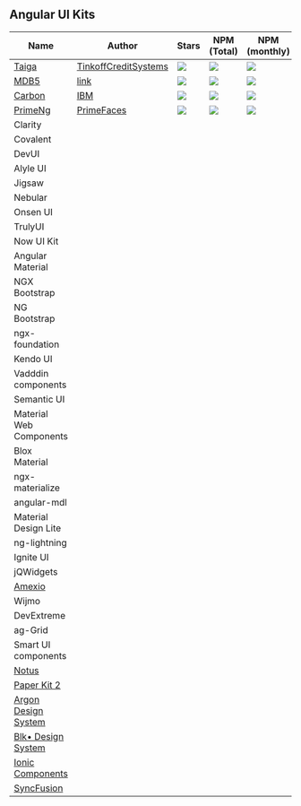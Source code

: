## Angular UI Kits

| Name | Author | Stars | NPM (Total) | NPM (monthly) | Version | License |
|---|---|---|---|---|---|---|
| [Taiga](https://taiga-ui.dev/) | [TinkoffCreditSystems](https://github.com/TinkoffCreditSystems) | ![](https://img.shields.io/github/stars/TinkoffCreditSystems/taiga-ui) | ![](https://badgen.net/npm/dt/@taiga-ui/cdk) | ![](https://badgen.net/npm/dm/@taiga-ui/cdk) |![](https://badgen.net/npm/v/@taiga-ui/cdk)| ![](https://img.shields.io/github/license/TinkoffCreditSystems/taiga-ui) |
| [MDB5](https://github.com/mdbootstrap/mdb-ui-kit) | [link]()  | ![](https://img.shields.io/github/stars/mdbootstrap/mdb-angular-ui-kit) | ![](https://badgen.net/npm/dt/mdbootstrap/mdb-angular-ui-kit)|![](https://badgen.net/npm/dm/mdbootstrap/mdb-angular-ui-kit)|![](https://badgen.net/npm/v/mdb-angular-ui-kit)|![](https://img.shields.io/github/license/mdbootstrap/mdb-angular-ui-kit)|
| [Carbon](https://angular.carbondesignsystem.com) |[IBM](https://github.com/IBM)|![](https://img.shields.io/github/stars/IBM/carbon-components-angular)|![](https://img.shields.io/npm/dt/carbon-components-angular)|![](https://img.shields.io/npm/dm/carbon-components-angular)|![](https://img.shields.io/npm/v/carbon-components-angular)|![](https://img.shields.io/github/license/IBM/carbon-components-angular)|
| [PrimeNg](https://github.com/primefaces/primeng) |[PrimeFaces](https://github.com/primefaces)|![](https://badgen.net/github/stars/primefaces/primeng)|![](https://badgen.net/npm/dt/primeng)|![](https://badgen.net/npm/dm/primeng)|![](https://badgen.net/npm/v/primeng)|![](https://badgen.net/npm/license/primeng)|
| Clarity |  |  |  |  |  |  |
| Covalent |  |  |  |  |  |  |
| DevUI |  |  |  |  |  |  |
| Alyle UI |  |  |  |  |  |  |
| Jigsaw |  |  |  |  |  |  |
| Nebular |  |  |  |  |  |  |
| Onsen UI |  |  |  |  |  |  |
| TrulyUI |  |  |  |  |  |  |
| Now UI Kit |  |  |  |  |  |  |
| Angular Material |  |  |  |  |  |  |
| NGX Bootstrap |  |  |  |  |  |  |
| NG Bootstrap |  |  |  |  |  |  |
| ngx-foundation |  |  |  |  |  |  |
| Kendo UI |  |  |  |  |  |  |
| Vadddin components |  |  |  |  |  |  |
| Semantic UI |  |  |  |  |  |  |
| Material Web Components |  |  |  |  |  |  |
| Blox Material |  |  |  |  |  |  |
| ngx-materialize |  |  |  |  |  |  |
| angular-mdl |  |  |  |  |  |  |
| Material Design Lite |  |  |  |  |  |  |
| ng-lightning |  |  |  |  |  |  |
| Ignite UI |  |  |  |  |  |  |
| jQWidgets |  |  |  |  |  |  |
| [Amexio](https://github.com/meta-magic/amexio.github.io) |  |  |  |  |  |  |
| Wijmo |  |  |  |  |  |  |
| DevExtreme |  |  |  |  |  |  |
| ag-Grid |  |  |  |  |  |  |
| Smart UI components |  |  |  |  |  |  |
| [Notus](https://github.com/creativetimofficial/notus-angular)  | 
| [Paper Kit 2](https://github.com/creativetimofficial/paper-kit-2-angular)  | 
| [Argon Design System](https://github.com/creativetimofficial/argon-design-system-angular) |
| [Blk• Design System](https://github.com/creativetimofficial/blk-design-system-angular) |
| [Ionic Components](https://ionicframework.com/docs/components) | 
| [SyncFusion](https://github.com/syncfusion/ej2-angular-ui-components) |
